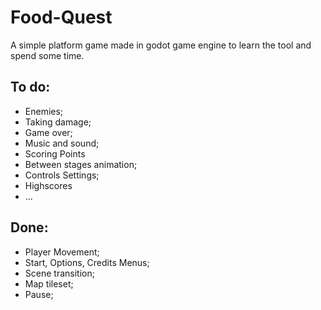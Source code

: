# Food-Quest
A simple platform game made in godot game engine to learn the tool and spend some time.

## To do:
* Enemies;
* Taking damage;
* Game over;
* Music and sound;
* Scoring Points
* Between stages animation;
* Controls Settings;
* Highscores
* ...

## Done:
* Player Movement;
* Start, Options, Credits Menus;
* Scene transition;
* Map tileset;
* Pause;